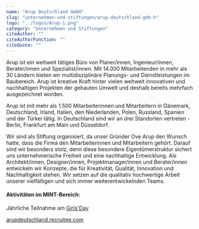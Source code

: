 ```yaml
---
name: "Arup Deutschland GmbH"
slug: "unternehmen-und-stiftungen/arup-deutschland-gmb-h"
logo: "../logos/Arup-1.png"
category: "Unternehmen und Stiftungen"
citeAuthor: ""
citeAuthorFunction: ""
citeQuote: ""
---
```


Arup ist ein weltweit tätiges Büro von Planer/innen, Ingenieur/innen, Berater/innen und Spezialist/innen. Mit 14.000 Mitarbeitenden in mehr als 30 Ländern bieten wir multidisziplinäre Planungs- und Dienstleistungen im Baubereich. Arup ist kreative Kraft hinter vielen weltweit innovativen und nachhaltigen Projekten der gebauten Umwelt und deshalb bereits mehrfach ausgezeichnet worden.

Arup ist mit mehr als 1.500 Mitarbeiterinnen und Mitarbeitern in Dänemark, Deutschland, Irland, Italien, den Niederlanden, Polen, Russland, Spanien und der Türkei tätig. In Deutschland sind wir an drei Standorten vertreten - Berlin, Frankfurt am Main und Düsseldorf.

Wir sind als Stiftung organisiert, da unser Gründer Ove Arup den Wunsch hatte, dass die Firma den Mitarbeiterinnen und Mitarbeitern gehört. Darauf sind wir besonders stolz, denn diese besondere Eigentümerstruktur sichert uns unternehmerische Freiheit und eine nachhaltige Entwicklung. Als Architekt/innen, Designer/innen, Projektmanager/innen und Berater/innen entwickeln wir Konzepte, die für Kreativität, Qualität, Innovation und Nachhaltigkeit stehen. Wir setzen auf die qualitativ hochwertige Arbeit unserer vielfältigen und sich immer weiterentwickelnden Teams.

#### Aktivitäten im MINT-Bereich:

Jährliche Teilnahme am [Girls'Day](https://www.girls-day.de/)

[arupdeutschland.recruitee.com](https://arupdeutschland.recruitee.com/)
